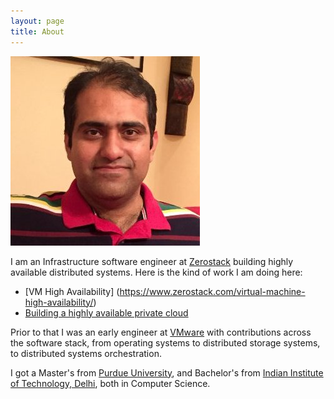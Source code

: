 ```yaml
---
layout: page
title: About
---
```


![Here I am](/assets/puneetzaroo.jpg)

I am an Infrastructure software engineer at  [Zerostack](http://www.zerostack.com) building
highly available distributed systems. Here is the kind of work I am doing here:

* [VM High Availability] (https://www.zerostack.com/virtual-machine-high-availability/)
* [Building a highly available private cloud](https://www.zerostack.com/building-a-highly-available-private-cloud/)
 
Prior to that I was an early engineer at [VMware](http://www.vmware.com)
with contributions across the software stack, from operating systems to distributed storage systems,
to distributed systems orchestration.

I got a Master's from [Purdue University](http://www.cs.purdue.edu), and Bachelor's from 
[Indian Institute of Technology, Delhi](http://www.cse.iitd.ernet.in), both in Computer Science.

